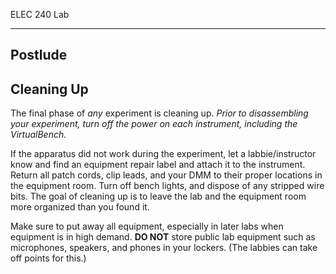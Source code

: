 ELEC 240 Lab

------------------------------------------------------------------------

Postlude
--------

Cleaning Up
-----------

The final phase of *any* experiment is cleaning up. *Prior to disassembling
your experiment, turn off the power on each instrument, including the
VirtualBench.*  

If the apparatus did not work during the experiment, let a labbie/instructor
know and find an equipment repair label and attach it to the instrument. Return
all patch cords, clip leads, and your DMM to their proper locations in the
equipment room.  Turn off bench lights, and dispose of any stripped wire bits.
The goal of cleaning up is to leave the lab and the equipment room more
organized than you found it.  

Make sure to put away all equipment, especially in later labs when equipment is
in high demand. **DO NOT** store public lab equipment such as microphones,
speakers, and phones in your lockers. (The labbies can take off points for
this.)
